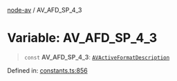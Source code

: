 [node-av](../globals.md) / AV\_AFD\_SP\_4\_3

# Variable: AV\_AFD\_SP\_4\_3

> `const` **AV\_AFD\_SP\_4\_3**: [`AVActiveFormatDescription`](../type-aliases/AVActiveFormatDescription.md)

Defined in: [constants.ts:856](https://github.com/seydx/av/blob/f8631fc881b394300b1479f511d55cf1c370a87f/src/constants/constants.ts#L856)
